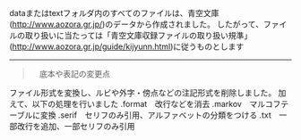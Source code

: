 dataまたはtextフォルダ内のすべてのファイルは、青空文庫(http://www.aozora.gr.jp/)のデータから作成されました。
したがって、ファイルの取り扱いに当たっては「青空文庫収録ファイルの取り扱い規準」(http://www.aozora.gr.jp/guide/kijyunn.html)に従うものとします

------------------------------------------------------------------------------------------------------------------------
>　底本や表記の変更点
 
 ファイル形式を変換し、ルビや外字・傍点などの注記形式を削除しました。
 加えて、以下の処理を行いました
 .format　改行などを消去
 .markov　マルコフテーブルに変換
 .serif　セリフのみ引用、アルファベットの分類をつける
 .txt　一部改行を追加、一部セリフのみ引用 
